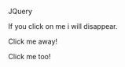 JQuery
<!DOCTYPE>
<html>
<head>
<script src="http://ajax.googleapis.com/ajax/libs/jquery/1.11.1/jquery.min.js"></script>
<script>
$(document.)ready(function(){
  $("p")click(function(){
    $(this).hide();
  }));
 ));
</script>
</head>
<body>
<p>If you click on me i will disappear. </p>
<p>Click me away!</p>
<p>Click me too!</p>
</body>
</html>
